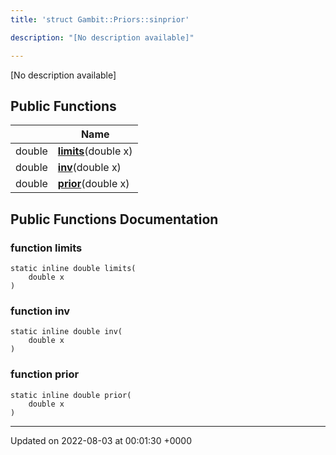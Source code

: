 ```yaml
---
title: 'struct Gambit::Priors::sinprior'

description: "[No description available]"

---
```









[No description available]

## Public Functions

|                | Name           |
| -------------- | -------------- |
| double | **[limits](/documentation/code/main/classes/structgambit_1_1priors_1_1sinprior/#function-limits)**(double x) |
| double | **[inv](/documentation/code/main/classes/structgambit_1_1priors_1_1sinprior/#function-inv)**(double x) |
| double | **[prior](/documentation/code/main/classes/structgambit_1_1priors_1_1sinprior/#function-prior)**(double x) |

## Public Functions Documentation

### function limits

```
static inline double limits(
    double x
)
```


### function inv

```
static inline double inv(
    double x
)
```


### function prior

```
static inline double prior(
    double x
)
```


-------------------------------

Updated on 2022-08-03 at 00:01:30 +0000